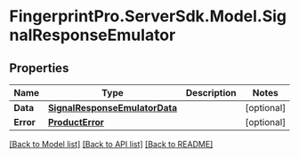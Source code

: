 # FingerprintPro.ServerSdk.Model.SignalResponseEmulator
## Properties

Name | Type | Description | Notes
------------ | ------------- | ------------- | -------------
**Data** | [**SignalResponseEmulatorData**](SignalResponseEmulatorData.md) |  | [optional] 
**Error** | [**ProductError**](ProductError.md) |  | [optional] 

[[Back to Model list]](../README.md#documentation-for-models) [[Back to API list]](../README.md#documentation-for-api-endpoints) [[Back to README]](../README.md)

